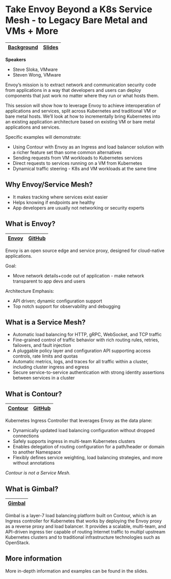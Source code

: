 # Take Envoy Beyond a K8s Service Mesh - to Legacy Bare Metal and VMs + More

| [Background](https://sched.co/Uadj) | [Slides](slides/KubeCon_NA_2019_-_Take_Envoy_beyond_a_K8s_service_mesh.pdf) |
| ----------------------------------- | --------------------------------------------------------------------------- |

**Speakers**
* Steve Sloka, VMware
* Steven Wong, VMware

Envoy’s mission is to extract network and communication security code from
applications in a way that developers and users can deploy components that just
work no matter where they run or what hosts them.

This session will show how to leverage Envoy to achieve interoperation of
applications and services, split across Kubernetes and traditional VM or bare
metal hosts. We’ll look at how to incrementally bring Kubernetes into an
existing application architecture based on existing VM or bare metal
applications and services.

Specific examples will demonstrate:
* Using Contour with Envoy as an Ingress and load balancer solution with a
richer feature set than some common alternatives
* Sending requests from VM workloads to Kubernetes services
* Direct requests to services running on a VM from Kubernetes
* Dynamical traffic steering - K8s and VM workloads at the same time

## Why Envoy/Service Mesh?

* It makes tracking where services exist easier
* Helps knowing if endpoints are healthy
* App developers are usually not networking or security experts

## What is Envoy?

| [Envoy](https://www.envoyproxy.io/) | [GitHub](https://github.com/envoyproxy/envoy) |
| ----------------------------------- | --------------------------------------------- |

Envoy is an open source edge and service proxy, designed for cloud-native
applications.

Goal:
* Move network details+code out of application - make network transparent to
app devs and users

Architecture Emphasis:
* API driven; dynamic configuration support
* Top notch support for observability and debugging 

## What is a Service Mesh?

* Automatic load balancing for HTTP, gRPC, WebSocket, and TCP traffic
* Fine-grained control of traffic behavior with rich routing rules, retries, failovers,
and fault injection
* A pluggable policy layer and configuration API supporting access controls,
rate limits and quotas
* Automatic metrics, logs, and traces for all traffic within a cluster, including
cluster ingress and egress
* Secure service-to-service authentication with strong identity assertions
between services in a cluster

## What is Contour?

| [Contour](https://projectcontour.io/) | [GitHub](https://github.com/projectcontour/contour) |
| ------------------------------------- | --------------------------------------------------- |

Kubernetes Ingress Controller that leverages Envoy as the data plane:
* Dynamically updated load balancing configuration without dropped
connections
* Safely supports ingress in multi-team Kubernetes clusters
* Enables delegation of routing configuration for a path/header or domain to
another Namespace
* Flexibly defines service weighting, load balancing strategies, and more
without annotations

_Contour is not a Service Mesh._

## What is Gimbal?

| [Gimbal](https://github.com/vmware-tanzu/gimbal) |
| ------------------------------------------------ |

Gimbal is a layer-7 load balancing platform built on Contour, which is an
Ingress controller for Kubernetes that works by deploying the Envoy proxy as a
reverse proxy and load balancer. It provides a scalable, multi-team, and
API-driven ingress tier capable of routing Internet traffic to multipl
upstream Kubernetes clusters and to traditional infrastructure technologies
such as OpenStack.

## More information

More in-depth information and examples can be found in the slides.